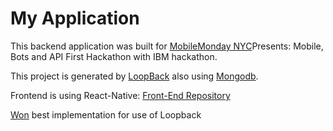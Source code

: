 # My Application

This backend application was built for [MobileMonday NYC](https://www.meetup.com/Mobile-Monday-New-York-City/)Presents: Mobile, Bots and API First Hackathon with IBM hackathon. 

This project is generated by [LoopBack](http://loopback.io) also using [Mongodb](https://www.mongodb.com/).

Frontend is using React-Native: [Front-End Repository](https://github.com/polymer940c/mobilemondy)

[Won](http://dvp.st/2rtmKxq) best implementation for use of Loopback

